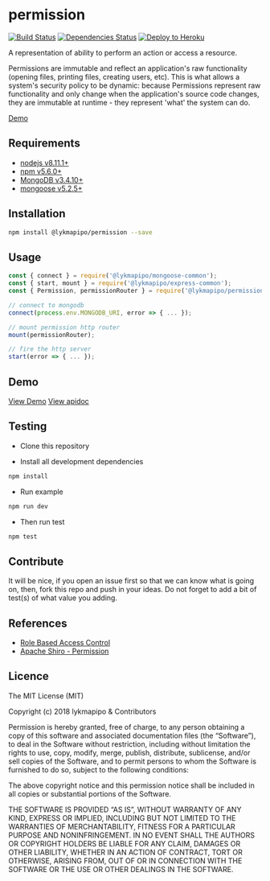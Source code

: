 # permission

[![Build Status](https://travis-ci.org/lykmapipo/permission.svg?branch=master)](https://travis-ci.org/lykmapipo/permission)
[![Dependencies Status](https://david-dm.org/lykmapipo/permission/status.svg?style=flat-square)](https://david-dm.org/lykmapipo/permission)
[![Deploy to Heroku](https://www.herokucdn.com/deploy/button.png)](https://heroku.com/deploy?template=https://github.com/lykmapipo/permission/tree/master)

A representation of ability to perform an action or access a resource.

Permissions are immutable and reflect an application's raw functionality (opening files, printing files, creating users, etc). This is what allows a system's security policy to be dynamic: because Permissions represent raw functionality and only change when the application's source code changes, they are immutable at runtime - they represent 'what' the system can do.

[Demo](https://permision.herokuapp.com/v1/permissions)

## Requirements

- [nodejs v8.11.1+](https://nodejs.org)
- [npm v5.6.0+](https://www.npmjs.com/)
- [MongoDB v3.4.10+](https://www.mongodb.com/)
- [mongoose v5.2.5+](https://github.com/Automattic/mongoose)

## Installation

```sh
npm install @lykmapipo/permission --save
```

## Usage

```js
const { connect } = require('@lykmapipo/mongoose-common');
const { start, mount } = require('@lykmapipo/express-common');
const { Permission, permissionRouter } = require('@lykmapipo/permission');

// connect to mongodb
connect(process.env.MONGODB_URI, error => { ... });

// mount permission http router
mount(permissionRouter);

// fire the http server
start(error => { ... });
```

## Demo
[View Demo](https://permision.herokuapp.com/v1/permissions)
[View apidoc](https://lykmapipo.github.io/permission/)

## Testing

- Clone this repository

- Install all development dependencies

```sh
npm install
```

- Run example

```sh
npm run dev
```

- Then run test

```sh
npm test
```

## Contribute

It will be nice, if you open an issue first so that we can know what is going on, then, fork this repo and push in your ideas. Do not forget to add a bit of test(s) of what value you adding.

## References
- [Role Based Access Control](https://en.wikipedia.org/wiki/Role-based_access_control)
- [Apache Shiro - Permission](https://shiro.apache.org/permissions.html)

## Licence

The MIT License (MIT)

Copyright (c) 2018 lykmapipo & Contributors

Permission is hereby granted, free of charge, to any person obtaining a copy of this software and associated documentation files (the “Software”), to deal in the Software without restriction, including without limitation the rights to use, copy, modify, merge, publish, distribute, sublicense, and/or sell copies of the Software, and to permit persons to whom the Software is furnished to do so, subject to the following conditions:

The above copyright notice and this permission notice shall be included in all copies or substantial portions of the Software.

THE SOFTWARE IS PROVIDED “AS IS”, WITHOUT WARRANTY OF ANY KIND, EXPRESS OR IMPLIED, INCLUDING BUT NOT LIMITED TO THE WARRANTIES OF MERCHANTABILITY, FITNESS FOR A PARTICULAR PURPOSE AND NONINFRINGEMENT. IN NO EVENT SHALL THE AUTHORS OR COPYRIGHT HOLDERS BE LIABLE FOR ANY CLAIM, DAMAGES OR OTHER LIABILITY, WHETHER IN AN ACTION OF CONTRACT, TORT OR OTHERWISE, ARISING FROM, OUT OF OR IN CONNECTION WITH THE SOFTWARE OR THE USE OR OTHER DEALINGS IN THE SOFTWARE.
